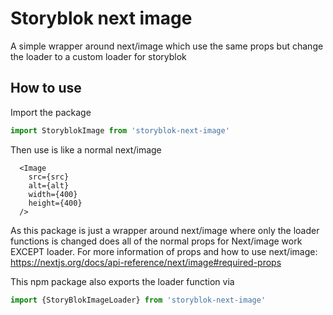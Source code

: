 # Storyblok next image
A simple wrapper around next/image which use the same props but change the loader to a custom loader for storyblok

## How to use

Import the package
```javascript
import StoryblokImage from 'storyblok-next-image'
```

Then use is like a normal next/image
```
  <Image
    src={src}
    alt={alt}
    width={400}
    height={400}
  />
```

As this package is just a wrapper around next/image where only the loader functions is changed does all of the normal props for Next/image work EXCEPT loader.
For more information of props and how to use next/image: https://nextjs.org/docs/api-reference/next/image#required-props

This npm package also exports the loader function via
```javascript
import {StoryBlokImageLoader} from 'storyblok-next-image'
```